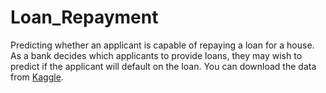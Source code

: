 # Loan_Repayment
 Predicting whether an applicant is capable of repaying a loan for a house.
 As a bank decides which applicants to provide loans, they may wish to predict if the applicant will default on the loan. 
 You can download the data from [Kaggle](https://www.kaggle.com/c/home-credit-default-risk/data). 
